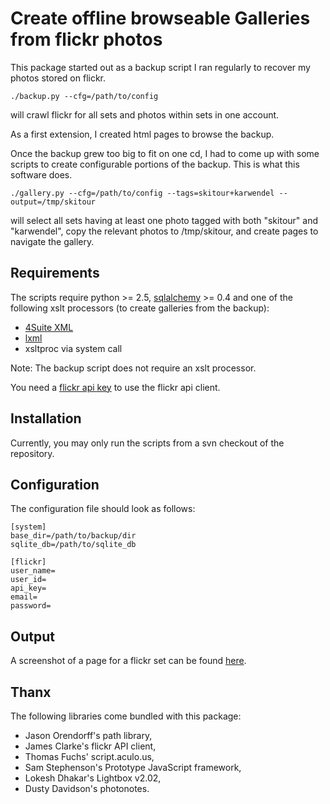 # Create offline browseable Galleries from flickr photos #

This package started out as a backup script I ran regularly to recover my photos stored on flickr.

```
./backup.py --cfg=/path/to/config
```
will crawl flickr for all sets and photos within sets in one account.

As a first extension, I created html pages to browse the backup.

Once the backup grew too big to fit on one cd, I had to come up with some scripts to create configurable portions of the backup. This is what this software does.

```
./gallery.py --cfg=/path/to/config --tags=skitour+karwendel --output=/tmp/skitour
```
will select all sets having at least one photo tagged with both "skitour" and "karwendel", copy the relevant photos to /tmp/skitour, and create pages to navigate the gallery.


## Requirements ##

The scripts require python >= 2.5, [sqlalchemy](http://sqlalchemy.org/) >= 0.4 and one of the following xslt processors (to create galleries from the backup):
  * [4Suite XML](http://4suite.org/index.xhtml)
  * [lxml](http://codespeak.net/lxml/)
  * xsltproc via system call

Note: The backup script does not require an xslt processor.

You need a [flickr api key](http://www.flickr.com/services/api/misc.api_keys.html) to use the flickr api client.


## Installation ##

Currently, you may only run the scripts from a svn checkout of the repository.


## Configuration ##

The configuration file should look as follows:
```
[system]
base_dir=/path/to/backup/dir
sqlite_db=/path/to/sqlite_db

[flickr]
user_name=
user_id=
api_key=
email=
password=
```


## Output ##

A screenshot of a page for a flickr set can be found [here](http://www.flickr.com/photos/xrotwang/3012540645/).


## Thanx ##

The following libraries come bundled with this package:
  * Jason Orendorff's path library,
  * James Clarke's flickr API client,
  * Thomas Fuchs' script.aculo.us,
  * Sam Stephenson's Prototype JavaScript framework,
  * Lokesh Dhakar's Lightbox v2.02,
  * Dusty Davidson's photonotes.